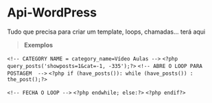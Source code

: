 Api-WordPress
=============

Tudo que precisa para criar um template, loops, chamadas... terá aqui


> **Exemplos**

`<!-- CATEGORY NAME = category_name=Vídeo Aulas -->`
`<?php query_posts('showposts=1&cat=-1, -335');?>`
`<!-- ABRE O LOOP PARA POSTAGEM  -->`
`<?php if (have_posts()): while (have_posts()) : the_post();?>`

`<!-- FECHA O LOOP -->`
`<?php endwhile; else:?>`
`<?php endif?>`
